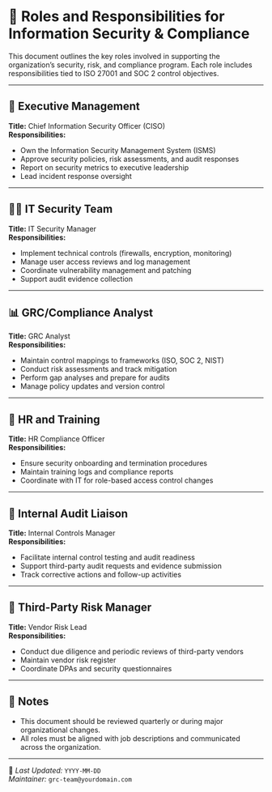 # 👥 Roles and Responsibilities for Information Security & Compliance

This document outlines the key roles involved in supporting the organization’s security, risk, and compliance program. Each role includes responsibilities tied to ISO 27001 and SOC 2 control objectives.

---

## 🔐 Executive Management

**Title:** Chief Information Security Officer (CISO)  
**Responsibilities:**
- Own the Information Security Management System (ISMS)
- Approve security policies, risk assessments, and audit responses
- Report on security metrics to executive leadership
- Lead incident response oversight

---

## 🧑‍💻 IT Security Team

**Title:** IT Security Manager  
**Responsibilities:**
- Implement technical controls (firewalls, encryption, monitoring)
- Manage user access reviews and log management
- Coordinate vulnerability management and patching
- Support audit evidence collection

---

## 📊 GRC/Compliance Analyst

**Title:** GRC Analyst  
**Responsibilities:**
- Maintain control mappings to frameworks (ISO, SOC 2, NIST)
- Conduct risk assessments and track mitigation
- Perform gap analyses and prepare for audits
- Manage policy updates and version control

---

## 📁 HR and Training

**Title:** HR Compliance Officer  
**Responsibilities:**
- Ensure security onboarding and termination procedures
- Maintain training logs and compliance reports
- Coordinate with IT for role-based access control changes

---

## 🧾 Internal Audit Liaison

**Title:** Internal Controls Manager  
**Responsibilities:**
- Facilitate internal control testing and audit readiness
- Support third-party audit requests and evidence submission
- Track corrective actions and follow-up activities

---

## 🤝 Third-Party Risk Manager

**Title:** Vendor Risk Lead  
**Responsibilities:**
- Conduct due diligence and periodic reviews of third-party vendors
- Maintain vendor risk register
- Coordinate DPAs and security questionnaires

---

## 📌 Notes

- This document should be reviewed quarterly or during major organizational changes.
- All roles must be aligned with job descriptions and communicated across the organization.

---

📝 *Last Updated:* `YYYY-MM-DD`  
*Maintainer:* `grc-team@yourdomain.com`
